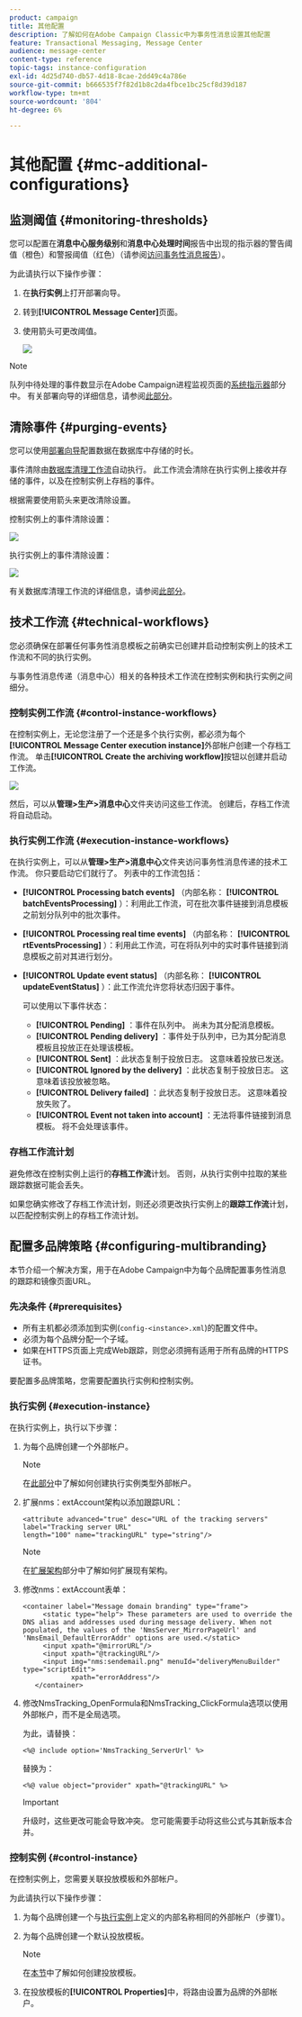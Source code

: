 ```yaml
---
product: campaign
title: 其他配置
description: 了解如何在Adobe Campaign Classic中为事务性消息设置其他配置
feature: Transactional Messaging, Message Center
audience: message-center
content-type: reference
topic-tags: instance-configuration
exl-id: 4d25d740-db57-4d18-8cae-2dd49c4a786e
source-git-commit: b666535f7f82d1b8c2da4fbce1bc25cf8d39d187
workflow-type: tm+mt
source-wordcount: '804'
ht-degree: 6%

---
```


# 其他配置 {#mc-additional-configurations}



## 监测阈值 {#monitoring-thresholds}

您可以配置在&#x200B;**消息中心服务级别**&#x200B;和&#x200B;**消息中心处理时间**&#x200B;报告中出现的指示器的警告阈值（橙色）和警报阈值（红色）（请参阅[访问事务性消息报告](../../message-center/using/about-transactional-messaging-reports.md)）。

为此请执行以下操作步骤：

1. 在&#x200B;**执行实例**&#x200B;上打开部署向导。

1. 转到&#x200B;**[!UICONTROL Message Center]**&#x200B;页面。

1. 使用箭头可更改阈值。

   ![](assets/messagecenter_monitor_events_001.png)

>[!NOTE]
>
>队列中待处理的事件数显示在Adobe Campaign进程监视页面的[系统指示器](../../production/using/monitoring-processes.md#system-indicators)部分中。 有关部署向导的详细信息，请参阅[此部分](../../installation/using/deploying-an-instance.md#deployment-wizard)。

## 清除事件 {#purging-events}

您可以使用[部署向导](../../production/using/database-cleanup-workflow.md#deployment-wizard)配置数据在数据库中存储的时长。

事件清除由[数据库清理工作流](../../production/using/database-cleanup-workflow.md)自动执行。 此工作流会清除在执行实例上接收并存储的事件，以及在控制实例上存档的事件。

根据需要使用箭头来更改清除设置。

控制实例上的事件清除设置：

![](assets/messagecenter_delete_events_001.png)

执行实例上的事件清除设置：

![](assets/messagecenter_delete_events_002.png)

有关数据库清理工作流的详细信息，请参阅[此部分](../../production/using/database-cleanup-workflow.md)。


## 技术工作流 {#technical-workflows}

您必须确保在部署任何事务性消息模板之前确实已创建并启动控制实例上的技术工作流和不同的执行实例。

与事务性消息传递（消息中心）相关的各种技术工作流在控制实例和执行实例之间细分。

### 控制实例工作流 {#control-instance-workflows}

在控制实例上，无论您注册了一个还是多个执行实例，都必须为每个&#x200B;**[!UICONTROL Message Center execution instance]**&#x200B;外部帐户创建一个存档工作流。 单击&#x200B;**[!UICONTROL Create the archiving workflow]**&#x200B;按钮以创建并启动工作流。

![](assets/messagecenter_archiving_002.png)

然后，可以从&#x200B;**管理>生产>消息中心**&#x200B;文件夹访问这些工作流。 创建后，存档工作流将自动启动。

<!--**Minimal architecture**

Once the control and execution modules are installed on the same instance, you must create the archiving workflow using the deployment wizard. Click the **[!UICONTROL Create the archiving workflow]** button to create and start the workflow.

![](assets/messagecenter_archiving_001.png)-->

### 执行实例工作流 {#execution-instance-workflows}

在执行实例上，可以从&#x200B;**管理>生产>消息中心**&#x200B;文件夹访问事务性消息传递的技术工作流。 你只要启动它们就行了。 列表中的工作流包括：

* **[!UICONTROL Processing batch events]** （内部名称： **[!UICONTROL batchEventsProcessing]** ）：利用此工作流，可在批次事件链接到消息模板之前划分队列中的批次事件。
* **[!UICONTROL Processing real time events]** （内部名称： **[!UICONTROL rtEventsProcessing]** ）：利用此工作流，可在将队列中的实时事件链接到消息模板之前对其进行划分。
* **[!UICONTROL Update event status]** （内部名称： **[!UICONTROL updateEventStatus]** ）：此工作流允许您将状态归因于事件。

  可以使用以下事件状态：

   * **[!UICONTROL Pending]** ：事件在队列中。 尚未为其分配消息模板。
   * **[!UICONTROL Pending delivery]** ：事件处于队列中，已为其分配消息模板且投放正在处理该模板。
   * **[!UICONTROL Sent]** ：此状态复制于投放日志。 这意味着投放已发送。
   * **[!UICONTROL Ignored by the delivery]** ：此状态复制于投放日志。 这意味着该投放被忽略。
   * **[!UICONTROL Delivery failed]** ：此状态复制于投放日志。 这意味着投放失败了。
   * **[!UICONTROL Event not taken into account]** ：无法将事件链接到消息模板。 将不会处理该事件。

### 存档工作流计划

避免修改在控制实例上运行的&#x200B;**存档工作流**&#x200B;计划。 否则，从执行实例中拉取的某些跟踪数据可能会丢失。

如果您确实修改了存档工作流计划，则还必须更改执行实例上的&#x200B;**跟踪工作流**&#x200B;计划，以匹配控制实例上的存档工作流计划。

## 配置多品牌策略 {#configuring-multibranding}

本节介绍一个解决方案，用于在Adobe Campaign中为每个品牌配置事务性消息的跟踪和镜像页面URL。

### 先决条件 {#prerequisites}

* 所有主机都必须添加到实例(`config-<instance>.xml`)的配置文件中。
* 必须为每个品牌分配一个子域。
* 如果在HTTPS页面上完成Web跟踪，则您必须拥有适用于所有品牌的HTTPS证书。

要配置多品牌策略，您需要配置执行实例和控制实例。

### 执行实例 {#execution-instance}

在执行实例上，执行以下步骤：

1. 为每个品牌创建一个外部帐户。

   >[!NOTE]
   >
   >在[此部分](../../message-center/using/configuring-instances.md#control-instance)中了解如何创建执行实例类型外部帐户。

1. 扩展nms：extAccount架构以添加跟踪URL：

   ```
   <attribute advanced="true" desc="URL of the tracking servers" label="Tracking server URL"
   length="100" name="trackingURL" type="string"/>
   ```

   >[!NOTE]
   >
   >在[扩展架构](../../configuration/using/extending-a-schema.md)部分中了解如何扩展现有架构。

1. 修改nms：extAccount表单：

   ```
   <container label="Message domain branding" type="frame">
        <static type="help"> These parameters are used to override the DNS alias and addresses used during message delivery. When not populated, the values of the 'NmsServer_MirrorPageUrl' and 'NmsEmail_DefaultErrorAddr' options are used.</static>
        <input xpath="@mirrorURL"/>
        <input xpath="@trackingURL"/>
        <input img="nms:sendemail.png" menuId="deliveryMenuBuilder" type="scriptEdit">
               xpath="errorAddress"/>
      </container>
   ```

1. 修改NmsTracking_OpenFormula和NmsTracking_ClickFormula选项以使用外部帐户，而不是全局选项。

   为此，请替换：

   ```
   <%@ include option='NmsTracking_ServerUrl' %>
   ```

   替换为：

   ```
   <%@ value object="provider" xpath="@trackingURL" %>
   ```

   >[!IMPORTANT]
   >
   >升级时，这些更改可能会导致冲突。 您可能需要手动将这些公式与其新版本合并。

### 控制实例 {#control-instance}

在控制实例上，您需要关联投放模板和外部帐户。

为此请执行以下操作步骤：

1. 为每个品牌创建一个与[执行实例](#execution-instance)上定义的内部名称相同的外部帐户（步骤1）。

1. 为每个品牌创建一个默认投放模板。

   >[!NOTE]
   >
   >    在[本节](../../delivery/using/creating-a-delivery-template.md#creating-a-new-template)中了解如何创建投放模板。

1. 在投放模板的&#x200B;**[!UICONTROL Properties]**&#x200B;中，将路由设置为品牌的外部帐户。
